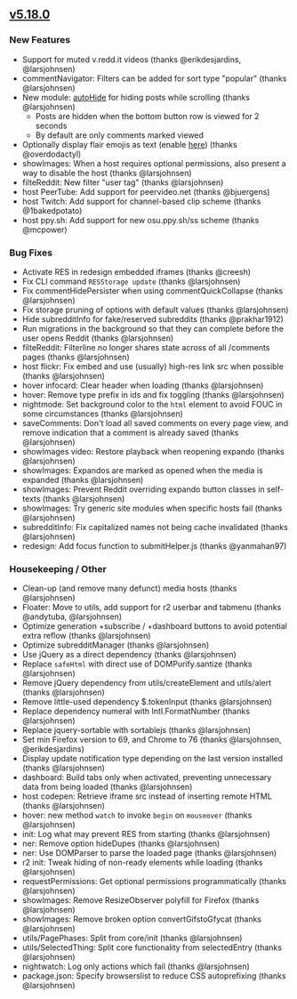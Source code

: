 ## [v5.18.0](https://github.com/honestbleeps/Reddit-Enhancement-Suite/releases/v5.18.0)

### New Features

- Support for muted v.redd.it videos (thanks @erikdesjardins, @larsjohnsen)
- commentNavigator: Filters can be added for sort type "popular" (thanks @larsjohnsen)
- New module: [autoHide](https://www.reddit.com/#res:settings/autoHide) for hiding posts while scrolling (thanks @larsjohnsen)
  - Posts are hidden when the bottom button row is viewed for 2 seconds
  - By default are only comments marked viewed
- Optionally display flair emojis as text (enable [here](https://www.reddit.com/#res:settings/styleTweaks/flairEmojiAsText)) (thanks @overdodactyl)
- showImages: When a host requires optional permissions, also present a way to disable the host (thanks @larsjohnsen)
- filteReddit: New filter "user tag" (thanks @larsjohnsen)
- host PeerTube: Add support for peervideo.net (thanks @bjuergens)
- host Twitch: Add support for channel-based clip scheme (thanks @1bakedpotato)
- host ppy.sh: Add support for new osu.ppy.sh/ss scheme (thanks @mcpower)

### Bug Fixes

- Activate RES in redesign embedded iframes (thanks @creesh)
- Fix CLI command `RESStorage update` (thanks @larsjohnsen)
- Fix commentHidePersister when using commentQuickCollapse (thanks @larsjohnsen)
- Fix storage pruning of options with default values (thanks @larsjohnsen)
- Hide subredditInfo for fake/reserved subreddits (thanks @prakhar1912)
- Run migrations in the background so that they can complete before the user opens Reddit (thanks @larsjohnsen)
- filteReddit: Filterline no longer shares state across of all /comments pages (thanks @larsjohnsen)
- host flickr: Fix embed and use (usually) high-res link src when possible (thanks @larsjohnsen)
- hover infocard: Clear header when loading (thanks @larsjohnsen)
- hover: Remove type prefix in ids and fix toggling (thanks @larsjohnsen)
- nightmode: Set background color to the `html` element to avoid FOUC in some circumstances (thanks @larsjohnsen)
- saveComments: Don't load all saved comments on every page view, and remove indication that a comment is already saved (thanks @larsjohnsen)
- showImages video: Restore playback when reopening expando (thanks @larsjohnsen)
- showImages: Expandos are marked as opened when the media is expanded (thanks @larsjohnsen)
- showImages: Prevent Reddit overriding expando button classes in self-texts (thanks @larsjohnsen)
- showImages: Try generic site modules when specific hosts fail (thanks @larsjohnsen)
- subredditInfo: Fix capitalized names not being cache invalidated (thanks @larsjohnsen)
- redesign: Add focus function to submitHelper.js (thanks @yanmahan97)

### Housekeeping / Other

- Clean-up (and remove many defunct) media hosts (thanks @larsjohnsen)
- Floater: Move to utils, add support for r2 userbar and tabmenu (thanks @andytuba, @larsjohnsen)
- Optimize generation +subscribe / +dashboard buttons to avoid potential extra reflow (thanks @larsjohnsen)
- Optimize subredditManager (thanks @larsjohnsen)
- Use jQuery as a direct dependency (thanks @larsjohnsen)
- Replace `safeHtml` with direct use of DOMPurify.santize (thanks @larsjohnsen)
- Remove jQuery dependency from utils/createElement and utils/alert (thanks @larsjohnsen)
- Remove little-used dependency $.tokenInput (thanks @larsjohnsen)
- Replace dependency numeral with Intl.FormatNumber (thanks @larsjohnsen)
- Replace jquery-sortable with sortablejs (thanks @larsjohnsen)
- Set min Firefox version to 69, and Chrome to 76 (thanks @larsjohnsen, @erikdesjardins)
- Display update notification type depending on the last version installed (thanks @larsjohnsen)
- dashboard: Build tabs only when activated, preventing unnecessary data from being loaded (thanks @larsjohnsen)
- host codepen: Retrieve iframe src instead of inserting remote HTML (thanks @larsjohnsen)
- hover: new method `watch` to invoke `begin` on `mouseover` (thanks @larsjohnsen)
- init: Log what may prevent RES from starting (thanks @larsjohnsen)
- ner: Remove option hideDupes (thanks @larsjohnsen)
- ner: Use DOMParser to parse the loaded page (thanks @larsjohnsen)
- r2 init: Tweak hiding of non-ready elements while loading (thanks @larsjohnsen)
- requestPermissions: Get optional permissions programmatically (thanks @larsjohnsen)
- showImages: Remove ResizeObserver polyfill for Firefox (thanks @larsjohnsen)
- showImages: Remove broken option convertGifstoGfycat (thanks @larsjohnsen)
- utils/PagePhases: Split from core/init (thanks @larsjohnsen)
- utils/SelectedThing: Split core functionality from selectedEntry (thanks @larsjohnsen)
- nightwatch: Log only actions which fail (thanks @larsjohnsen)
- package.json: Specify browserslist to reduce CSS autoprefixing  (thanks @larsjohnsen)

